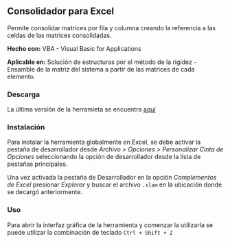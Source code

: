 ## Consolidador para Excel

Permite consolidar matrices por fila y columna creando la referencia a las celdas de las matrices consolidadas.

**Hecho con:** VBA - Visual Basic for Applications

**Aplicable en:** Solución de estructuras por el método de la rigidez - Ensamble de la matriz del sistema a partir de las matrices de cada elemento.

### Descarga

La última versión de la herramieta se encuentra [aquí](https://github.com/osasanchezme/assembler-simon-tools/tree/main/dist)

### Instalación

Para instalar la herramienta globalmente en Excel, se debe activar la pestaña de desarrollador desde *Archivo > Opciones > Personalizar Cinta de Opciones* seleccionando la opción de desarrollador desde la lista de pestañas principales.

Una vez activada la pestaña de Desarrollador en la opción *Complementos de Excel* presionar *Explorar* y buscar el archivo `.xlam` en la ubicación donde se decargó anteriormente.

### Uso

Para abrir la interfaz gráfica de la herramienta y comenzar la utilizarla se puede utilizar la combinación de teclado `Ctrl + Shift + Z`